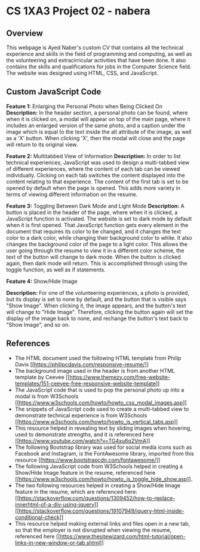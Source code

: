 # CS 1XA3 Project 02 - nabera

## Overview
This webpage is Ayed Naber's custom CV that contains all the technical experience and skills in the field of programming and computing, as well as the volunteering and extracirricular activities that have been done. It also contains the skills and qualifications for jobs in the Computer Science field. The website was designed using HTML, CSS, and JavaScript.

## Custom JavaScript Code

**Feature 1:** Enlarging the Personal Photo when Being Clicked On
**Description:** In the header section, a personal photo can be found, where when it is clicked on, a modal will appear on top of the main page, where it includes an enlarged version of the same photo, and a caption under the image which is equal to the text inside the alt attribute of the image, as well as a 'X' button. When clicking 'X', then the modal will close and the page will return to its original view.

**Feature 2:** Multitabbed View of Information
**Description:** In order to list technical experiences, JavaScript was used to design a multi-tabbed view of different experiences, where the content of each tab can be viewed individually. Clicking on each tab switches the content displayed into the content relating to that experience. The content of the first tab is set to be opened by default when the page is opened. This adds more variety in terms of viewing different information on the resume.

**Feature 3:** Toggling Between Dark Mode and Light Mode
**Description:** A button is placed in the header of the page, where when it is clicked, a JavaScript function is activated. The website is set to dark mode by default when it is first opened. That JavaScript function gets every element in the document that requires its color to be changed, and it changes the text color to a dark color, while changing their background color to white. It also changes the background color of the page to a light color. This allows the user going through the resume to view it in a different color scheme, the text of the button will change to dark mode. When the button is clicked again, then dark mode will return. This is accomplished through using the toggle function, as well as if statements.

**Feature 4:** Show/Hide Image

**Description:** For one of the volunteering experiences, a photo is provided, but its display is set to none by default, and the button that is visible says "Show Image". When clicking it, the image appears, and the button's text will change to "Hide Image". Therefore, clicking the button again will set the display of the image back to none, and rechange the button's text back to "Show Image", and so on.



## References
- The HTML document used the following HTML template from Philip Davis
[[https://philipcdavis.com/responsive-resume/]]
- The background image used in the header is from another HTML template by Ceevee [[https://www.themezy.com/free-website-templates/151-ceevee-free-responsive-website-template]]
- The JavaScript code that is used to pop the personal photo up into a modal is from W3Schools [[https://www.w3schools.com/howto/howto_css_modal_images.asp]]
- The snippets of JavaScript code used to create a multi-tabbed view to demonstrate technical experience is from W3Schools [[https://www.w3schools.com/howto/howto_js_vertical_tabs.asp]]
- This resource helped in revealing text by sliding images when hovering, used to demonstrate strengths, and it is referenced here [[https://www.youtube.com/watch?v=TG4xu6q2VmA]]
- The following Bootstrap library was used for social media icons such as Facebook and Instagram, is the FontAwesome library, imported from this resource [[https://www.bootstrapcdn.com/fontawesome/]]
- The following JavaScript code from W3Schools helped in creating a Show/Hide Image feature in the resume, referenced here [[https://www.w3schools.com/howto/howto_js_toggle_hide_show.asp]].
- The two following resources helped in creating a Show/Hide Image feature in the resume, which are referenced here: 
[[https://stackoverflow.com/questions/1309452/how-to-replace-innerhtml-of-a-div-using-jquery]]
[[https://stackoverflow.com/questions/19107949/jquery-html-inside-conditional-check]]
- This resource helped making external links and files open in a new tab, so that the employer is not disrupted when viewing the resume, referenced here [[https://www.thesitewizard.com/html-tutorial/open-links-in-new-window-or-tab.shtml]]



 

